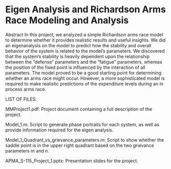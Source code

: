 # Eigen Analysis and Richardson Arms Race Modeling and Analysis

Abstract
In this project, we analyzed a simple Richardson arms race model to determine whether it
provides realistic results and useful insights. We did an eigen­analysis on the model to predict
how the stability and overall behavior of the system is related to the model’s parameters. We
discovered that the system’s stability is heavily dependent upon the relationship between the
“defense” parameters and the “fatigue” parameters, whereas the position of the fixed point is
influenced by the interaction of all parameters. The model proved to be a good starting point for
determining whether an arms race might occur. However, a more sophisticated model is
required to make realistic predictions of the expenditure levels during an in process arms race.

LIST OF FILES:

MMProject1.pdf:  Project document containing a full description of the project.

Model_1.m:  Script to generate phase portraits for each system, as well as provide information 
required for the eigen analysis.

Model_1_Quadrant_vs_grievance_parameters.m:  Script to show whether the saddle point is in the 
upper right quadrant based on the two grievance parameters m and n.

APMA_S-115_Project_1.pptx:  Presentation slides for the project.
